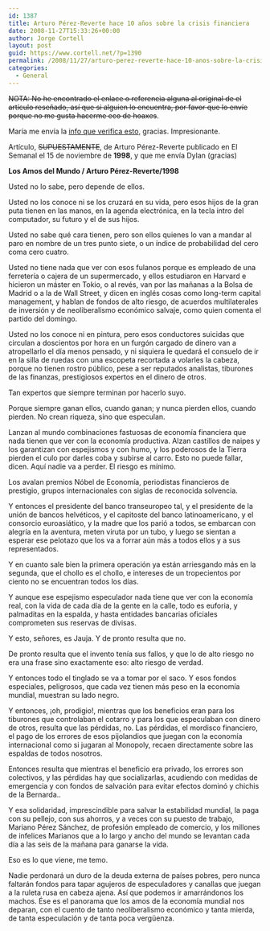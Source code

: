 ```yaml
---
id: 1387
title: Arturo Pérez-Reverte hace 10 años sobre la crisis financiera
date: 2008-11-27T15:33:26+00:00
author: Jorge Cortell
layout: post
guid: https://www.cortell.net/?p=1390
permalink: /2008/11/27/arturo-perez-reverte-hace-10-anos-sobre-la-crisis-financiera/
categories:
  - General
---
```

<span style="text-decoration: line-through">NOTA: No he encontrado el enlace o referencia alguna al original de el artículo reseñado, así que si alguien lo encuentra, por favor que lo envíe porque no me gusta hacerme eco de hoaxes</span>.

María me envía la <a title="https://www.xlsemanal.com/web/articulo.php?id=37397&id_edicion=3687" href="https://www.xlsemanal.com/web/articulo.php?id=37397&id_edicion=3687" target="_blank">info que verifica esto</a>, gracias. Impresionante.

Artículo, <span style="text-decoration: line-through">SUPUESTAMENTE</span>, de Arturo Pérez-Reverte publicado en El Semanal el 15 de noviembre de **1998**, y que me envía Dylan (gracias)

**Los Amos del Mundo / Arturo Pérez-Reverte/1998**

Usted no lo sabe, pero depende de ellos.
  
Usted no los conoce ni se los cruzará en su vida, pero esos hijos de la gran puta tienen en las manos, en la agenda electrónica, en la tecla intro del computador, su futuro y el de sus hijos.
  
Usted no sabe qué cara tienen, pero son ellos quienes lo van a mandar al paro en nombre de un tres punto siete, o un índice de probabilidad del cero coma cero cuatro.
  
Usted no tiene nada que ver con esos fulanos porque es empleado de una ferretería o cajera de un supermercado, y ellos estudiaron en Harvard e hicieron un máster en Tokio, o al revés, van por las mañanas a la Bolsa de Madrid o a la de Wall Street, y dicen en inglés cosas como long-term capital management, y hablan de fondos de alto riesgo, de acuerdos multilaterales de inversión y de neoliberalismo económico salvaje, como quien comenta el partido del domingo.
  
Usted no los conoce ni en pintura, pero esos conductores suicidas que circulan a doscientos por hora en un furgón cargado de dinero van a atropellarlo el día menos pensado, y ni siquiera le quedará el consuelo de ir en la silla de ruedas con una escopeta recortada a volarles la cabeza, porque no tienen rostro público, pese a ser reputados analistas, tiburones de las finanzas, prestigiosos expertos en el dinero de otros.
  
Tan expertos que siempre terminan por hacerlo suyo.
  
Porque siempre ganan ellos, cuando ganan; y nunca pierden ellos, cuando pierden. No crean riqueza, sino que especulan.
  
Lanzan al mundo combinaciones fastuosas de economía financiera que nada tienen que ver con la economía productiva. Alzan castillos de naipes y los garantizan con espejismos y con humo, y los poderosos de la Tierra pierden el culo por darles coba y subirse al carro. Esto no puede fallar, dicen. Aquí nadie va a perder. El riesgo es mínimo.
  
Los avalan premios Nóbel de Economía, periodistas financieros de prestigio, grupos internacionales con siglas de reconocida solvencia.
  
Y entonces el presidente del banco transeuropeo tal, y el presidente de la unión de bancos helvéticos, y el capitoste del banco latinoamericano, y el consorcio euroasiático, y la madre que los parió a todos, se embarcan con alegría en la aventura, meten viruta por un tubo, y luego se sientan a esperar ese pelotazo que los va a forrar aún más a todos ellos y a sus representados.
  
Y en cuanto sale bien la primera operación ya están arriesgando más en la segunda, que el chollo es el chollo, e intereses de un tropecientos por ciento no se encuentran todos los días.
  
Y aunque ese espejismo especulador nada tiene que ver con la economía real, con la vida de cada día de la gente en la calle, todo es euforia, y palmaditas en la espalda, y hasta entidades bancarias oficiales comprometen sus reservas de divisas.
  
Y esto, señores, es Jauja. Y de pronto resulta que no.
  
De pronto resulta que el invento tenía sus fallos, y que lo de alto riesgo no era una frase sino exactamente eso: alto riesgo de verdad.
  
Y entonces todo el tinglado se va a tomar por el saco. Y esos fondos especiales, peligrosos, que cada vez tienen más peso en la economía mundial, muestran su lado negro.
  
Y entonces, ¡oh, prodigio!, mientras que los beneficios eran para los tiburones que controlaban el cotarro y para los que especulaban con dinero de otros, resulta que las pérdidas, no. Las pérdidas, el mordisco financiero, el pago de los errores de esos pijolandios que juegan con la economía internacional como si jugaran al Monopoly, recaen directamente sobre las espaldas de todos nosotros.
  
Entonces resulta que mientras el beneficio era privado, los errores son colectivos, y las pérdidas hay que socializarlas, acudiendo con medidas de emergencia y con fondos de salvación para evitar efectos dominó y chichis de la Bernarda..
  
Y esa solidaridad, imprescindible para salvar la estabilidad mundial, la paga con su pellejo, con sus ahorros, y a veces con su puesto de trabajo, Mariano Pérez Sánchez, de profesión empleado de comercio, y los millones de infelices Marianos que a lo largo y ancho del mundo se levantan cada día a las seis de la mañana para ganarse la vida.
  
Eso es lo que viene, me temo.
  
Nadie perdonará un duro de la deuda externa de países pobres, pero nunca faltarán fondos para tapar agujeros de especuladores y canallas que juegan a la ruleta rusa en cabeza ajena. Así que podemos ir amarrándonos los machos. Ése es el panorama que los amos de la economía mundial nos deparan, con el cuento de tanto neoliberalismo económico y tanta mierda, de tanta especulación y de tanta poca vergüenza.